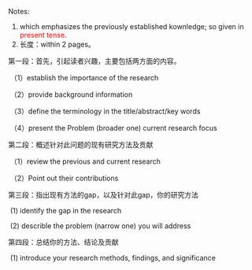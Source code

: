 Notes:

1. which emphasizes the previously established kownledge; so given in <font color=red>present tense</font>.
2. 长度：within 2 pages。

第一段：首先，引起读者兴趣，主要包括两方面的内容。

​	（1）establish the importance of the research

​	（2）provide background information

​	（3）define the terminology in the title/abstract/key words

​	（4）present the Problem (broader one) current research focus

第二段：概述针对此问题的现有研究方法及贡献

​	（1）review the previous and current research

​	（2）Point out their contributions

第三段：指出现有方法的gap，以及针对此gap，你的研究方法

​	(1)  identify the gap in the research

​	(2) describle the problem (narrow one) you will address

第四段：总结你的方法、结论及贡献

​	(1) introduce your research methods, findings, and significance





